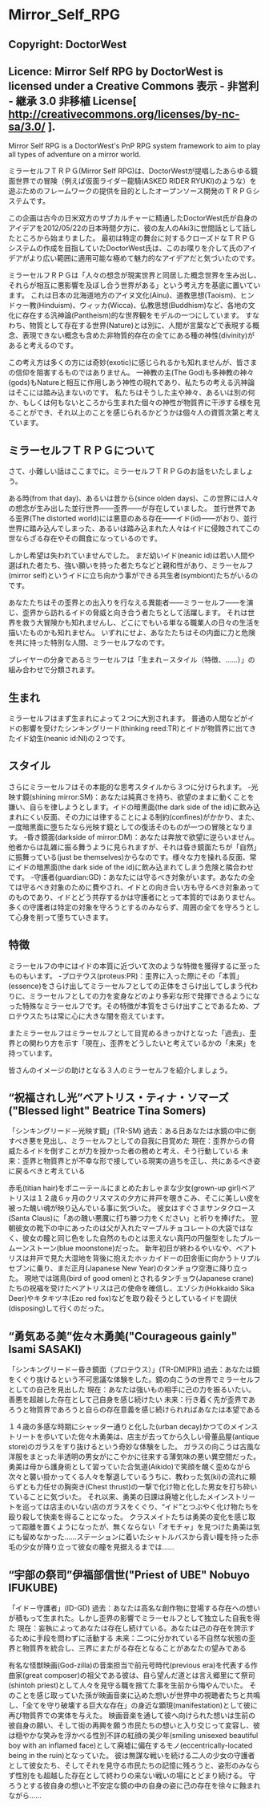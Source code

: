 Mirror_Self_RPG
===============
Copyright: DoctorWest
--
Licence: Mirror Self RPG by DoctorWest is licensed under a Creative Commons 表示 - 非営利 - 継承 3.0 非移植 License[ http://creativecommons.org/licenses/by-nc-sa/3.0/ ].
--

Mirror Self RPG is a DoctorWest's PnP RPG system framework to aim to play all types of adventure on a mirror world.


ミラーセルフＴＲＰＧ(Mirror Self RPG)は、DoctorWestが提唱したあらゆる鏡面世界での冒険（例えば仮面ライダー龍騎(ASKED RIDER RYUKI)のような）を遊ぶためのフレームワークの提供を目的としたオープンソース開発のＴＲＰＧシステムです。


この企画は古今の日米双方のサブカルチャーに精通したDoctorWest氏が自身のアイデアを2012/05/22の日本時間夕方に、彼の友人のAki3に世間話として話したところから始まりました。
最初は特定の舞台に対するクローズドなＴＲＰＧシステムの作成を目指していたDoctorWest氏は、このお喋りを介して氏のアイデアがより広い範囲に適用可能な極めて魅力的なアイデアだと気づいたのです。

ミラーセルフＲＰＧは「人々の想念が現実世界と同居した概念世界を生み出し、それらが相互に悪影響を及ぼし合う世界がある」という考え方を基底に置いています。
これは日本の北海道地方のアイヌ文化(Ainu)、道教思想(Taoism)、ヒンドゥー教(Hinduism)、ウィッカ(Wicca)、仏教思想(Buddhism)など、各地の文化に存在する汎神論(Pantheism)的な世界観をモデルの一つにしています。
すなわち、物質として存在する世界(Nature)とは別に、人間が言葉などで表現する概念、表現できない概念も含めた非物質的存在の全てにある種の神性(divinity)があると考えるのです。

この考え方は多くの方には奇妙(exotic)に感じられるかも知れませんが、皆さまの信仰を阻害するものではありません。
一神教の主(The God)も多神教の神々(gods)もNatureと相互に作用しあう神性の現れであり、私たちの考える汎神論はそこには踏み込まないのです。
私たちはそうした主や神々、あるいは別の何か、もしくは何もないところから生まれた個々の神性が物質界に干渉する様を見ることができ、それ以上のことを感じられるかどうかは個々人の資質次第と考えています。

ミラーセルフＴＲＰＧについて
--

さて、小難しい話はここまでに。ミラーセルフＴＲＰＧのお話をいたしましょう。

ある時(from that day)、あるいは昔から(since olden days)、この世界には人々の想念が生み出した並行世界――歪界――が存在していました。
並行世界である歪界(The distorted world)には悪意のある存在――イド(id)――がおり、並行世界に踏み込んでしまった、あるいは踏み込まれた人々はイドに侵蝕されてこの世ならざる存在やその餌食になっているのです。

しかし希望は失われていませんでした。
まだ幼いイド(neanic id)は若い人間や選ばれた者たち、強い願いを持った者たちなどと親和性があり、ミラーセルフ(mirror self)というイドに立ち向かう事ができる共生者(symbiont)たちがいるのです。

あなたたちはその歪界との出入りを行なえる異能者――ミラーセルフ――を演じ、歪界から訪れるイドの脅威と向き合う者たちとして活躍します。
それは世界を救う大冒険かも知れませんし、どこにでもいる単なる職業人の日々の生活を描いたものかも知れません。
いずれにせよ、あなたたちはその内面に力と危険を共に持った特別な人間、ミラーセルフなのです。


プレイヤーの分身であるミラーセルフは「生まれ－スタイル（特徴、……）」の組み合わせで分類されます。

生まれ
--
ミラーセルフはまず生まれによって２つに大別されます。
普通の人間などがイドの影響を受けたシンキングリード(thinking reed:TR)とイドが物質界に出てきたイド幼生(neanic id:NI)の２つです。

スタイル
--
さらにミラーセルフはその本能的な思考スタイルから３つに分けられます。
-光映す鏡(shining mirror:SM)：あなたは純真さを持ち、欲望のままに動くことを嫌い、自らを律しようとします。イドの暗黒面(the dark side of the id)に飲み込まれにくい反面、その力には律することによる制約(confines)がかかり、また、一度暗黒面に堕ちたなら光映す鏡としての復活そのものが一つの冒険となります。
-昏き鏡面(darkside of mirror:DM)：あなたは奔放で欲望に逆らいません。他者からは乱雑に振る舞うように見られますが、それは昏き鏡面たちが「自然」に振舞っている(just be themselves)からなのです。様々な力を操れる反面、常にイドの暗黒面(the dark side of the id)に飲み込まれてしまう危険と隣合わせです。
-守護者(guardian:GD)：あなたには守るべき対象がいます。あなたの全ては守るべき対象のために費やされ、イドとの向き合い方も守るべき対象あってのものであり、イドとどう共存するかは守護者にとって本質的ではありません。多くの守護者は特定の対象を守ろうとするのみならず、周囲の全てを守ろうとして心身を削って堕ちていきます。

特徴
--
ミラーセルフの中にはイドの本質に近づいて次のような特徴を獲得するに至ったものもいます。
-プロテウス(proteus:PR)：歪界に入った際にその「本質」(essence)をさらけ出してミラーセルフとしての正体をさらけ出してしまう代わりに、ミラーセルフとしての力を変身などのより多彩な形で発揮できるようになった特殊なミラーセルフです。その特徴が本質をさらけ出すことであるため、プロテウスたちは常に心に大きな闇を抱えています。


またミラーセルフはミラーセルフとして目覚めるきっかけとなった「過去」、歪界との関わり方を示す「現在」、歪界をどうしたいと考えているかの「未来」を持っています。


皆さんのイメージの助けとなる３人のミラーセルフを紹介しましょう。


“祝福されし光”ベアトリス・ティナ・ソマーズ("Blessed light" Beatrice Tina Somers)
--
「シンキングリード－光映す鏡」(TR-SM)
過去：ある日あなたは水鏡の中に倒すべき悪を見出し、ミラーセルフとしての自我に目覚めた
現在：歪界からの脅威たるイドを倒すことが力を授かった者の務めと考え、そう行動している
未来：歪界と物質界とが不幸な形で接している現実の過ちを正し、共にあるべき姿に戻るべきと考えている

赤毛(titian hair)をポニーテールにまとめたおしゃまな少女(grown-up girl)ベアトリスは１２歳６ヶ月のクリスマスの夕方に井戸を覗きこみ、そこに美しい皮を被った醜い魂が映り込んでいる事に気づいた。
彼女はすぐさまサンタクロース(Santa Claus)に「あの醜い悪魔に打ち勝つ力をください」と祈りを捧げた。
翌朝彼女の靴下の中にあったのは父が入れたマーブルチョコレートの大袋ではなく、彼女の瞳と同じ色をした自然のものとは思えない真円の円盤型をしたブルームーンストーン(blue moonstone)だった。
新年初日が終わるやいなや、ベアトリスは井戸で見た大湿地を背後に抱えたホッカイドーの田舎街に向かうトリプルセブンに乗り、まだ正月(Japanese New Year)のタンチョウ空港に降り立った。
現地では瑞鳥(bird of good omen)とされるタンチョウ(Japanese crane)たちの祝福を受けたベアトリスは己の使命を確信し、エゾシカ(Hokkaido Sika Deer)やキタキツネ(Ezo red fox)などを取り殺そうとしているイドを調伏(disposing)して行くのだった。

“勇気ある美”佐々木勇美("Courageous gainly" Isami SASAKI)
--
「シンキングリード－昏き鏡面（プロテウス）」(TR-DM[PR])
過去：あなたは鏡をくぐり抜けるという不可思議な体験をした。鏡の向こうの世界でミラーセルフとしての自己を見出した
現在：あなたは強いもの相手に己の力を振るいたい。善悪を超越した存在として己自身を感じ続けたい
未来：行き着く先が歪界であろうと物質界であろうと自らの存在意義を感じ続けられればあなたは本望である

１４歳の多感な時期にシャッター通りと化した(urban decay)かつてのメインストリートを歩いていた佐々木勇美は、店主が去ってから久しい骨董品屋(antique store)のガラスをすり抜けるという奇妙な体験をした。
ガラスの向こうは古風な洋服をまとった半透明の男女がにこやかに往来する薄気味の悪い異空間だった。
勇美は母から護身術として習っていた合気道(Aikido)で笑顔を醜く歪めながら次々と襲い掛かってくる人々を撃退しているうちに、教わった気(ki)の流れに頼らずとも力任せの胸突き(Chest thrust)の一撃で化け物と化した男女を打ち砕いていることに気づいた。
それ以来、勇美の日課は廃墟と化したメインストリートを巡っては店主のいない店のガラスをくぐり、“イド”とつぶやく化け物たちを殴り殺して快楽を得ることになった。
クラスメイトたちは勇美の変化を感じ取って距離を置くようになったが、無くならない「オモチャ」を見つけた勇美は気にも留めなかった……ステーションに着いたシャトルバスから青い瞳を持った赤毛の少女が降り立って彼女の瞳を見据えるまでは……

“宇部の祭司”伊福部信世("Priest of UBE" Nobuyo IFUKUBE)
--
「イド－守護者」(ID-GD)
過去：あなたは高名な創作物に登場する存在への想いが積もって生まれた。しかし歪界の影響でミラーセルフとして独立した自我を得た
現在：妄執によってあなたは存在し続けている。あなたは己の存在を誇示するために手段を問わずに活動する
未来：二つに分かれている不自然な状態の歪界と物質界を統合し、三界にまたがる存在となることがあなたの望みである

有名な怪獣映画(God-zilla)の音楽担当で前元号時代(previous era)を代表する作曲家(great composer)の祖父である彼は、自ら望んだ道とは言え郷里にて祭司(shintoh priest)として人々を見守る職を捨てた事を生前から悔やんでいた。
そのことを感じ取っていた孫が映画音楽に込めた想いが世界中の視聴者たちと共鳴し、「全てを守り破壊する巨大な存在」の身近な顕現(manifestation)として彼に再び物質界での実体を与えた。
映画音楽を通して彼へ向けられた想いは生前の彼自身の願い、そして街の再興を願う市民たちの想いと入り交じって変容し、彼は穏やかな笑みを浮かべる性別不詳の紅顔の美少年(smiling unisexed beautiful boy with an inflamed face)として廃墟に偏在するモノ(eccentrically-located being in the ruin)となっていた。
彼は無謀な戦いを続ける二人の少女の守護者として彼女たち、そしてそれを見守る市民たちの記憶に残ろうと、姿形のみならず性別をも超越した存在として終わりの来ない戦いの場にとどまり続ける。
守ろうとする彼自身の想いと不安定な鏡の中の自身の姿に己の存在を徐々に蝕まれながら……
